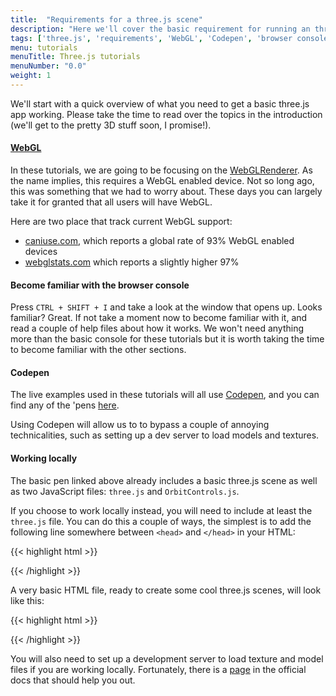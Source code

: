 ```yaml
---
title:  "Requirements for a three.js scene"
description: "Here we'll cover the basic requirement for running an three.js app and following the rest of these tutorials"
tags: ['three.js', 'requirements', 'WebGL', 'Codepen', 'browser console', 'HTML']
menu: tutorials
menuTitle: Three.js tutorials
menuNumber: "0.0"
weight: 1
---
```


We'll start with a quick overview of what you need to get a basic three.js app working. Please take the time to read over the topics in the introduction (we'll get to the pretty 3D stuff soon, I promise!).

#### [WebGL](https://en.wikipedia.org/wiki/WebGL)

In these tutorials, we are going to be focusing on the [WebGLRenderer](https://threejs.org/docs/#api/renderers/WebGLRenderer). As the name implies, this requires a WebGL enabled device. Not so long ago, this was something that we had to worry about. These days you can largely take it for granted that all users will have WebGL.

Here are two place that track current WebGL support:

* [caniuse.com](https://caniuse.com/#search=WebGL), which reports a global rate of 93% WebGL enabled devices
* [webglstats.com](https://webglstats.com/) which reports a slightly higher 97%

#### Become familiar with the browser console

Press `CTRL + SHIFT + I` and take a look at the window that opens up. Looks familiar? Great. If not take a moment now to become familiar with it, and read a couple of help files about how it works. We won't need anything more than the basic console for these tutorials but it is worth taking the time to become familiar with the other sections.

#### Codepen

The live examples used in these tutorials will all use [Codepen](https://codepen.io/looeee/pen/aEBKYK), and you can find any of the 'pens [here](https://codepen.io/collection/DKNVdO/).

Using Codepen will allow us to to bypass a couple of annoying technicalities, such as setting up a dev server to load models and textures.

#### Working locally

The basic pen linked above already includes a basic three.js scene as well as two JavaScript files: `three.js` and `OrbitControls.js`.

If you choose to work locally instead, you will need to include at least the `three.js` file. You can do this a couple of ways, the simplest is to add the following line somewhere between `<head>` and `</head>` in your HTML:

{{< highlight html >}}
  <script src="https://threejs.org/build/three.js"></script>
{{< /highlight >}}

A very basic HTML file, ready to create some cool three.js scenes, will look like this:

{{< highlight html >}}
<!DOCTYPE html>
<html>
  <head>
      <script src="https://threejs.org/build/three.js"></script>
  </head>

  <body>
    <script>
      // your code will go here
    </script>
  </body>
</html>
{{< /highlight >}}

You will also need to set up a development server to load texture and model files if you are working locally. Fortunately, there is a [page](https://threejs.org/docs/#manual/introduction/How-to-run-thing-locally) in the official docs that should help you out.
